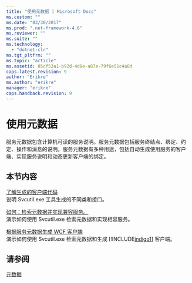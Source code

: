 ```yaml
---
title: "使用元数据 | Microsoft Docs"
ms.custom: ""
ms.date: "03/30/2017"
ms.prod: ".net-framework-4.6"
ms.reviewer: ""
ms.suite: ""
ms.technology: 
  - "dotnet-clr"
ms.tgt_pltfrm: ""
ms.topic: "article"
ms.assetid: 05cf53a1-b92d-4d8e-a87e-79f6e51c4a8d
caps.latest.revision: 9
author: "Erikre"
ms.author: "erikre"
manager: "erikre"
caps.handback.revision: 9
---
```

# 使用元数据
服务元数据包含计算机可读的服务说明。服务元数据包括服务终结点、绑定、约定、操作和消息的说明。服务元数据有多种用途，包括自动生成使用服务的客户端、实现服务说明和动态更新客户端的绑定。  
  
## 本节内容  
 [了解生成的客户端代码](../../../../docs/framework/wcf/feature-details/understanding-generated-client-code.md)  
 说明 Svcutil.exe 工具生成的不同类和接口。  
  
 [如何：检索元数据并实现兼容服务。](../../../../docs/framework/wcf/feature-details/how-to-retrieve-metadata-and-implement-a-compliant-service.md)  
 演示如何使用 Svcutil.exe 检索元数据和实现相容服务。  
  
 [根据服务元数据生成 WCF 客户端](../../../../docs/framework/wcf/feature-details/generating-a-wcf-client-from-service-metadata.md)  
 演示如何使用 Svcutil.exe 检索元数据和生成 [!INCLUDE[indigo1](../../../../includes/indigo1-md.md)] 客户端。  
  
## 请参阅  
 [元数据](../../../../docs/framework/wcf/feature-details/metadata.md)